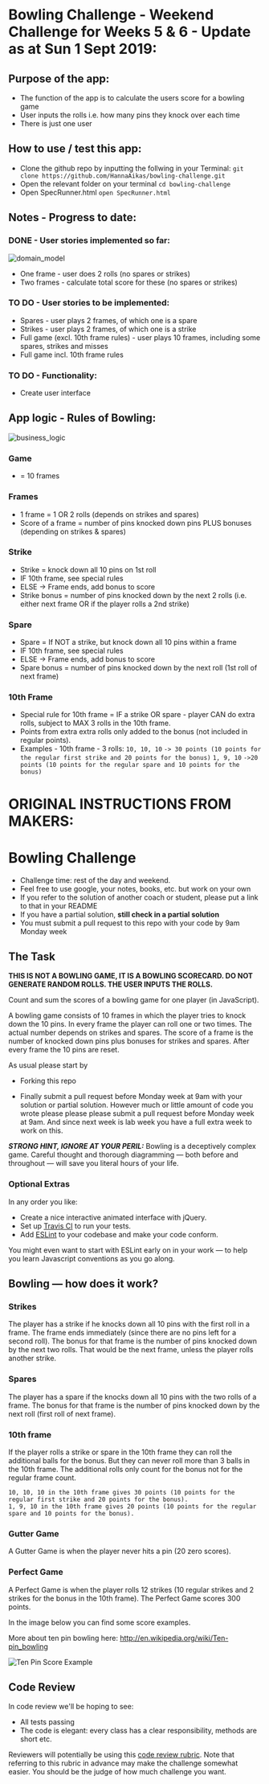 Bowling Challenge - Weekend Challenge for Weeks 5 & 6 - Update as at Sun 1 Sept 2019:
=================
## Purpose of the app:
* The function of the app is to calculate the users score for a bowling game
* User inputs the rolls i.e. how many pins they knock over each time
* There is just one user

## How to use / test this app:
* Clone the github repo by inputting the follwing in your Terminal:
`git clone https://github.com/HannaAikas/bowling-challenge.git`
* Open the relevant folder on your terminal
`cd bowling-challenge`
* Open SpecRunner.html
`open SpecRunner.html`

## Notes - Progress to date:
### DONE - User stories implemented so far:
![domain_model](./images/bowling-domain-model.png)
* One frame - user does 2 rolls (no spares or strikes)
* Two frames - calculate total score for these (no spares or strikes)
### TO DO - User stories to be implemented:
* Spares - user plays 2 frames, of which one is a spare
* Strikes - user plays 2 frames, of which one is a strike
* Full game (excl. 10th frame rules) - user plays 10 frames, including some spares, strikes and misses
* Full game incl. 10th frame rules
### TO DO - Functionality:
* Create user interface

## App logic - Rules of Bowling:
![business_logic](./images/bowling-logic.png)

### Game
* = 10 frames
### Frames
* 1 frame = 1 OR 2 rolls (depends on strikes and spares)
* Score of a frame = number of pins knocked down pins PLUS bonuses (depending on strikes & spares)
### Strike
* Strike = knock down all 10 pins on 1st roll
* IF 10th frame, see special rules
* ELSE -> Frame ends, add bonus to score
* Strike bonus = number of pins knocked down by the next 2 rolls (i.e. either next frame OR if the player rolls a 2nd strike)
### Spare
* Spare = If NOT a strike, but knock down all 10 pins within a frame
* IF 10th frame, see special rules
* ELSE -> Frame ends, add bonus to score
* Spare bonus = number of pins knocked down by the next roll (1st roll of next frame)
### 10th Frame
* Special rule for 10th frame = IF a strike OR spare - player CAN do extra rolls, subject to MAX 3 rolls in the 10th frame.
* Points from extra extra rolls only added to the bonus (not included in regular points).
* Examples - 10th frame - 3 rolls:
`10, 10, 10`
`-> 30 points (10 points for the regular first strike and 20 points for the bonus)`
`1, 9, 10`
`->20 points (10 points for the regular spare and 10 points for the bonus)`


ORIGINAL INSTRUCTIONS FROM MAKERS:
=================
Bowling Challenge
=================


* Challenge time: rest of the day and weekend.
* Feel free to use google, your notes, books, etc. but work on your own
* If you refer to the solution of another coach or student, please put a link to that in your README
* If you have a partial solution, **still check in a partial solution**
* You must submit a pull request to this repo with your code by 9am Monday week

## The Task

**THIS IS NOT A BOWLING GAME, IT IS A BOWLING SCORECARD. DO NOT GENERATE RANDOM ROLLS. THE USER INPUTS THE ROLLS.**

Count and sum the scores of a bowling game for one player (in JavaScript).

A bowling game consists of 10 frames in which the player tries to knock down the 10 pins. In every frame the player can roll one or two times. The actual number depends on strikes and spares. The score of a frame is the number of knocked down pins plus bonuses for strikes and spares. After every frame the 10 pins are reset.

As usual please start by

* Forking this repo

* Finally submit a pull request before Monday week at 9am with your solution or partial solution.  However much or little amount of code you wrote please please please submit a pull request before Monday week at 9am.  And since next week is lab week you have a full extra week to work on this.

___STRONG HINT, IGNORE AT YOUR PERIL:___ Bowling is a deceptively complex game. Careful thought and thorough diagramming — both before and throughout — will save you literal hours of your life.

### Optional Extras

In any order you like:

* Create a nice interactive animated interface with jQuery.
* Set up [Travis CI](https://travis-ci.org) to run your tests.
* Add [ESLint](http://eslint.org/) to your codebase and make your code conform.

You might even want to start with ESLint early on in your work — to help you
learn Javascript conventions as you go along.

## Bowling — how does it work?

### Strikes

The player has a strike if he knocks down all 10 pins with the first roll in a frame. The frame ends immediately (since there are no pins left for a second roll). The bonus for that frame is the number of pins knocked down by the next two rolls. That would be the next frame, unless the player rolls another strike.

### Spares

The player has a spare if the knocks down all 10 pins with the two rolls of a frame. The bonus for that frame is the number of pins knocked down by the next roll (first roll of next frame).

### 10th frame

If the player rolls a strike or spare in the 10th frame they can roll the additional balls for the bonus. But they can never roll more than 3 balls in the 10th frame. The additional rolls only count for the bonus not for the regular frame count.

    10, 10, 10 in the 10th frame gives 30 points (10 points for the regular first strike and 20 points for the bonus).
    1, 9, 10 in the 10th frame gives 20 points (10 points for the regular spare and 10 points for the bonus).

### Gutter Game

A Gutter Game is when the player never hits a pin (20 zero scores).

### Perfect Game

A Perfect Game is when the player rolls 12 strikes (10 regular strikes and 2 strikes for the bonus in the 10th frame). The Perfect Game scores 300 points.

In the image below you can find some score examples.

More about ten pin bowling here: http://en.wikipedia.org/wiki/Ten-pin_bowling

![Ten Pin Score Example](images/example_ten_pin_scoring.png)

## Code Review

In code review we'll be hoping to see:

* All tests passing
* The code is elegant: every class has a clear responsibility, methods are short etc.

Reviewers will potentially be using this [code review rubric](docs/review.md).  Note that referring to this rubric in advance may make the challenge somewhat easier.  You should be the judge of how much challenge you want.
